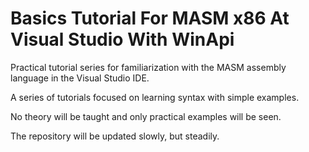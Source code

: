# Basics Tutorial For MASM x86 At Visual Studio With WinApi

Practical tutorial series for familiarization with the MASM assembly language in the Visual Studio IDE.

A series of tutorials focused on learning syntax with simple examples.

No theory will be taught and only practical examples will be seen.

The repository will be updated slowly, but steadily.